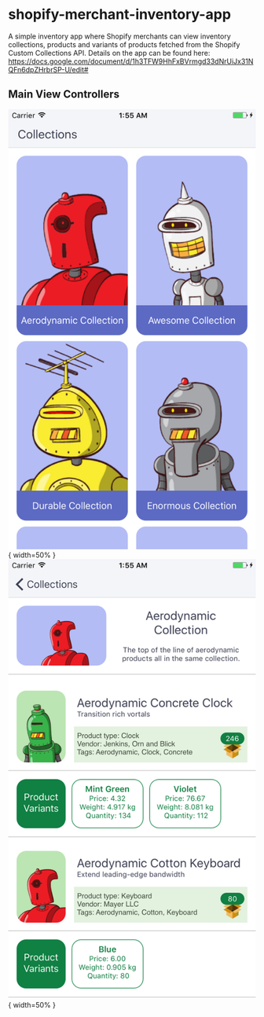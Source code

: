 # shopify-merchant-inventory-app

A simple inventory app where Shopify merchants can view inventory collections, products and variants of products fetched from the Shopify Custom Collections API. Details on the app can be found here: https://docs.google.com/document/d/1h3TFW9HhFxBVrmgd33dNrUiJx31NQFn6dpZHrbrSP-U/edit#

## Main View Controllers

![Collections View Controller](/Screenshots/collections.png "Custom Collections List Page"){ width=50% }
![Collection Details Controller](/Screenshots/collection_details_1.png "Collection Details Page"){ width=50% }
